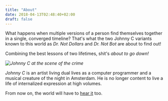```yaml
---
title: "About"
date: 2018-04-13T02:48:40+02:00
draft: false
---
```


What happens when multiple versions of a person find themselves together in a single, converged timeline? That's what the two Johnny C variants known to this world as _Dr. Not Dollars_ and _Dr. Not Bot_ are about to find out!

Combining the best lessons of two lifetimes, shit's _about to go down!_

_![Johnny C at the scene of the crime](/images/releases/john-in-a-box-murder-edition.png)_


_Johnny C_ is an artist living dual lives as a computer programmer and a musical creature of the night in Amsterdam. He is no longer content to live a life of internalized expression at high volumes.

From now on, the world will have to [hear it](https://soundcloud.com/botnotbot) too.
